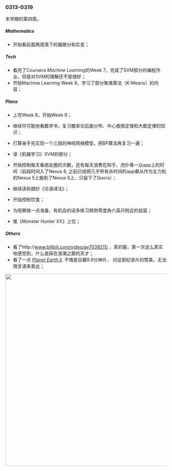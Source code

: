 ### 0313-0319

本学期的第四周。

##### Mathematics

- 开始看前面两周落下的偏微分和实变；

##### Tech

- 看完了Coursera *Machine Learning*的Week 7，完成了SVM部分的编程作业，但是对SVM的理解还不是很好；
- 开始Machine Learning Week 8，学习了部分聚类算法（K-Means）的内容； 


##### Plans

- 上完Week 8，开始Week 9；
- 继续尽可能地看数学书，复习概率论后面分布、中心极限定理和大数定律的知识；
- 打算亲手先实现一个三层的神经网络模型，把BP算法再复习一遍；
- 读《机器学习》SVM的部分；


- 开始控制每天看朋友圈的次数，还有每天浪费在知乎、虎扑等一众app上的时间（前段时间入了Nexus 6, 之前已经把几乎所有杀时间的app都从作为主力机的Nexus 5上搬到了Nexus 6上，只留下了Quora）；
- 继续读和摘抄《论语译注》；
- 开始控制饮食；
- 为班赛做一点准备，有机会的话多练习两侧零度角六英尺附近的投篮；
- 推《Monster Hunter XX》上位；


##### Others

- 看了http://www.bilibili.com/video/av7039211/ ，真的服，第一次这么真实地感觉到，什么是踩在浪潮之巅的天才；
- 看了一点 [*Planet Earth Ⅱ*](https://movie.douban.com/subject/26733371/), 不愧是豆瓣9.9分神片， 对这部纪录片的赞美，无法用言语来表达；

<img src="https://i.gtimg.cn/qqlive/img/jpgcache/files/qqvideo/0/0qcd5h3k537846y.jpg" height="600">